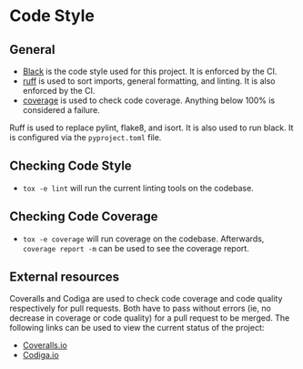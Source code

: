 # Code Style

## General

* [Black](https://black.readthedocs.io/en/stable/) is the code style used for this project. It is enforced by the CI.
* [ruff](https://docs.astral.sh/ruff/) is used to sort imports, general formatting, and linting. It is also enforced by the CI.
* [coverage](https://coverage.readthedocs.io/en/latest/) is used to check code coverage. Anything below 100% is considered a failure.

Ruff is used to replace pylint, flake8, and isort. It is also used to run black. It is configured via the `pyproject.toml` file.

## Checking Code Style

* `tox -e lint` will run the current linting tools on the codebase.

## Checking Code Coverage

* `tox -e coverage` will run coverage on the codebase. Afterwards, `coverage report -m` can be used to see the coverage report.

## External resources

Coveralls and Codiga are used to check code coverage and code quality respectively for pull requests. Both have to pass without errors (ie, no decrease in coverage or code quality) for a pull request to be merged. The following links can be used to view the current status of the project:

* [Coveralls.io](https://coveralls.io/github/hubuum/hubuum?branch=main)
* [Codiga.io](https://app.codiga.io/hub/project/35582/hubuum)
  